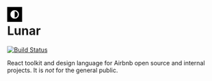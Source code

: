 <img src="https://raw.githubusercontent.com/airbnb/lunar/storybook/.storybook/images/lunar-logo-small.png" width="35" height="35" style="float: left; margin-right: 8px;" />

# Lunar

[![Build Status](https://travis-ci.com/airbnb/lunar.svg)](https://travis-ci.com/airbnb/lunar)

React toolkit and design language for Airbnb open source and internal projects. It is _not_ for the
general public.
